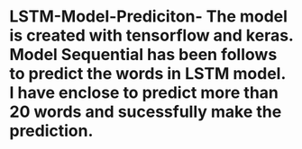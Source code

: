 # LSTM-Model-Prediciton- The model is created with tensorflow and keras. Model Sequential has been follows to predict the words in LSTM model. I have enclose to predict more than 20 words and sucessfully make the prediction.
